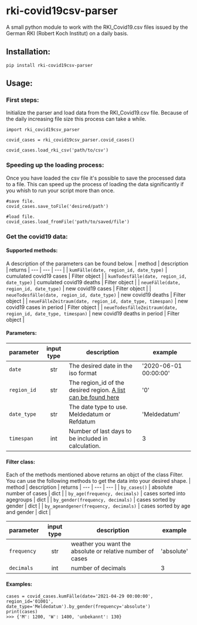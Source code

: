 # rki-covid19csv-parser
A small python module to work with the RKI_Covid19.csv files issued by the German RKI (Robert Koch Institut) on a daily basis.

## Installation:
```pip install rki-covid19csv-parser```

## Usage:
### First steps:
Initialize the parser and load data from the RKI_Covid19.csv file.   Because of the daily increasing file size this process can take a while.
```
import rki_covid19csv_parser
  
covid_cases = rki_covid19csv_parser.covid_cases()

covid_cases.load_rki_csv('path/to/csv')
```
### Speeding up the loading process:
Once you have loaded the csv file it's possible to save the processed data to a file.
This can speed up the process of loading the data significantly if you whish to run your script more than once.
```
#save file.
covid_cases.save_toFile('desired/path')

#load file.
covid_cases.load_fromFile('path/to/saved/file')
```
### Get the covid19 data:
#### Supported methods:
A description of the parameters can be found below. 
| method | description | returns
| --- | --- | --- |
| `kumFälle(date, region_id, date_type)` | cumulated covid19 cases | Filter object |
| `kumTodesfälle(date, region_id, date_type)` | cumulated covid19 deaths | Filter object |
| `neueFälle(date, region_id, date_type)` | new covid19 cases | Filter object |
| `neueTodesfälle(date, region_id, date_type)` | new covid19 deaths | Filter object |
| `neueFälleZeitraum(date, region_id, date_type, timespan)` | new covid19 cases in period | Filter object |
| `neueTodesfälleZeitraum(date, region_id, date_type, timespan)` | new covid19 deaths in period | Filter object |
#### Parameters:
| parameter | input type | description | example |
| --- | :---: | --- | --- |
| `date` | str | The desired date in the iso format | '2020-06-01 00:00:00' |
| `region_id` | str | The region_id of the desired region. [A list can be found here](REGION_ID.md) | '0' |
| `date_type` | str | The date type to use. Meldedatum or Refdatum | 'Meldedatum' |
| `timespan` | int | Number of last days to be included in calculation. | 3 |
#### Filter class:
Each of the methods mentioned above returns an objct of the class Filter. You can use the following methods to get the data into your desired shape.
| method | description | returns
| --- | --- | --- |
| `by_cases()` | absolute number of cases | dict |
| `by_age(frequency, decimals)` | cases sorted into agegroups | dict |
| `by_gender(frequency, decimals)` | cases sorted by gender | dict |
| `by_ageandgener(frequency, decimals)` | cases sorted by age and gender | dict |

| parameter | input type | description | example |
| --- | :---: | --- | --- |
| `frequency` | str | weather you want the absolute or relative number of cases | 'absolute' |
| `decimals` | int | number of decimals | 3 |


#### Examples:
```
cases = covid_cases.kumFälle(date='2021-04-29 00:00:00', region_id='01001', date_type='Meldedatum').by_gender(frequency='absolute')
print(cases)
>>> {'M': 1200, 'W': 1400, 'unbekannt': 130}
```


